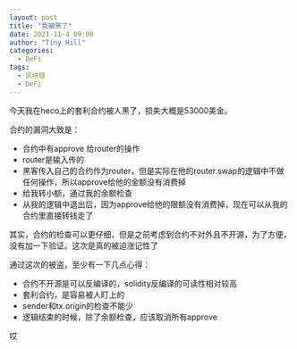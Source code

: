 ```yaml
---
layout: post
title: "我被黑了"
date: 2021-11-4 09:00
author: "Tiny Hill"
categories:
  - DeFi
tags:
  - 区块链
  - DeFi
---
```


今天我在heco上的套利合约被人黑了，损失大概是53000美金。

<!-- more -->

合约的漏洞大致是：

- 合约中有approve 给router的操作
- router是输入传的
- 黑客传入自己的合约作为router，但是实际在他的router.swap的逻辑中不做任何操作，所以approve给他的金额没有消费掉
- 给我转小额，通过我的余额检查
- 从我的逻辑中退出后，因为approve给他的限额没有消费掉，现在可以从我的合约里直接转钱走了

其实，合约的检查可以更仔细，但是之前考虑到合约不对外且不开源，为了方便，没有加一下验证。这次是真的被迫涨记性了

通过这次的被盗，至少有一下几点心得：

- 合约不开源是可以反编译的，solidity反编译的可读性相对较高
- 套利合约，是容易被人盯上的
- sender和tx.origin的检查不能少
- 逻辑结束的时候，除了余额检查，应该取消所有approve

哎